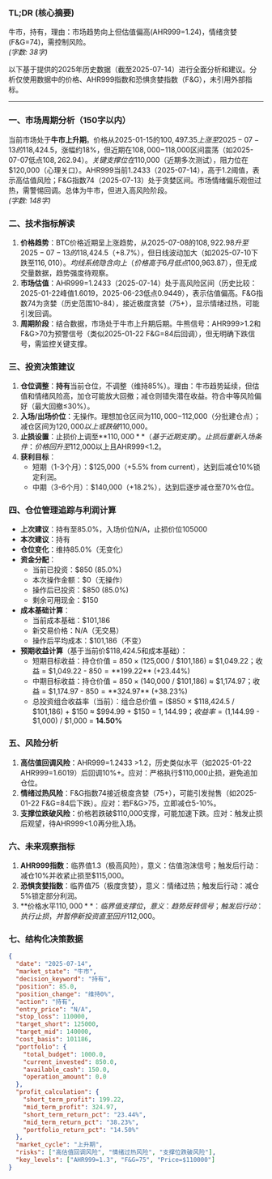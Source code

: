 ### TL;DR (核心摘要)
牛市，持有，理由：市场趋势向上但估值偏高(AHR999=1.24)，情绪贪婪(F&G=74)，需控制风险。  
*(字数: 38字)*

以下基于提供的2025年历史数据（截至2025-07-14）进行全面分析和建议。分析仅使用数据中的价格、AHR999指数和恐惧贪婪指数（F&G），未引用外部指标。

---

### 一、市场周期分析（150字以内）
当前市场处于**牛市上升期**。价格从2025-01-15的$100,497.35上涨至2025-07-13的$118,424.5，涨幅约18%，但近期在$108,000-$118,000区间震荡（如2025-07-07低点$108,262.94）。关键支撑位在$110,000（近期多次测试），阻力位在$120,000（心理关口）。AHR999当前1.2433（2025-07-14），高于1.2阈值，表示高估值风险；F&G指数74（2025-07-13）处于贪婪区间。市场情绪偏乐观但过热，需警惕回调。总体为牛市，但进入高风险阶段。  
*(字数: 148字)*

### 二、技术指标解读
1. **价格趋势**：BTC价格近期呈上涨趋势，从2025-07-08的$108,922.98升至2025-07-13的$118,424.5（+8.7%），但日线波动加大（如2025-07-10下跌至$116,010）。均线系统隐含向上（价格高于6月低点$100,963.87），但无成交量数据，趋势强度待观察。
2. **市场估值**：AHR999=1.2433（2025-07-14）处于高风险区间（历史比较：2025-01-22峰值1.6019，2025-06-23低点0.9449），表示估值偏高。F&G指数74为贪婪（历史范围10-84），接近极度贪婪（75+），显示情绪过热，可能引发回调。
3. **周期阶段**：结合数据，市场处于牛市上升期后期。牛熊信号：AHR999>1.2和F&G>70为预警信号（类似2025-01-22 F&G=84后回调），但无明确下跌信号，需监控关键支撑。

### 三、投资决策建议
1. **仓位调整**：**持有**当前仓位，不调整（维持85%）。理由：牛市趋势延续，但估值和情绪风险高，加仓可能放大回撤；减仓则错失潜在收益。符合中等风险偏好（最大回撤≤30%）。
2. **入场/出场价位**：无操作。理想加仓区间为$110,000-$112,000（分批建仓点）；减仓区间为$120,000以上或跌破$110,000。
3. **止损设置**：止损价上调至**$110,000**（基于近期支撑）。止损后重新入场条件：价格回升至$112,000以上且AHR999<1.2。
4. **获利目标**：  
   - 短期（1-3个月）：$125,000（+5.5% from current），达到后减仓10%锁定利润。  
   - 中期（3-6个月）：$140,000（+18.2%），达到后逐步减仓至70%仓位。

### 四、仓位管理追踪与利润计算
- **上次建议**：持有至85.0%，入场价位N/A，止损价位105000  
- **本次建议**：持有  
- **仓位变化**：维持85.0%（无变化）  
- **资金分配**：  
  - 当前已投资：$850 (85.0%)  
  - 本次操作金额：$0（无操作）  
  - 操作后已投资：$850 (85.0%)  
  - 剩余可用现金：$150  
- **成本基础计算**：  
  - 当前成本基础：$101,186  
  - 新交易价格：N/A（无交易）  
  - 操作后平均成本：$101,186（不变）  
- **预期收益计算**（基于当前价$118,424.5和成本基础）：  
  - 短期目标收益：持仓价值 = $850 × ($125,000 / $101,186) ≈ $1,049.22；收益 = $1,049.22 - $850 = **$199.22** (+23.44%)  
  - 中期目标收益：持仓价值 = $850 × ($140,000 / $101,186) ≈ $1,174.97；收益 = $1,174.97 - $850 = **$324.97** (+38.23%)  
  - 总投资组合收益率（当前）：组合总价值 = ($850 × $118,424.5 / $101,186) + $150 ≈ $994.99 + $150 = $1,144.99；收益率 = ($1,144.99 - $1,000) / $1,000 = **14.50%**  

### 五、风险分析
1. **高估值回调风险**：AHR999=1.2433 >1.2，历史类似水平（如2025-01-22 AHR999=1.6019）后回调10%+。应对：严格执行$110,000止损，避免追加仓位。  
2. **情绪过热风险**：F&G指数74接近极度贪婪（75+），可能引发抛售（如2025-01-22 F&G=84后下跌）。应对：若F&G>75，立即减仓5-10%。  
3. **支撑位跌破风险**：价格若跌破$110,000支撑，可能加速下跌。应对：触发止损后观望，待AHR999<1.0再分批入场。

### 六、未来观察指标
1. **AHR999指数**：临界值1.3（极高风险），意义：估值泡沫信号；触发后行动：减仓10%并收紧止损至$115,000。  
2. **恐惧贪婪指数**：临界值75（极度贪婪），意义：情绪过热；触发后行动：减仓5%锁定部分利润。  
3. **价格水平$110,000**：临界值支撑位，意义：趋势反转信号；触发后行动：执行止损，并暂停新投资直至回升$112,000。

### 七、结构化决策数据
```json
{
  "date": "2025-07-14",
  "market_state": "牛市",
  "decision_keyword": "持有",
  "position": 85.0,
  "position_change": "维持0%",
  "action": "持有",
  "entry_price": "N/A",
  "stop_loss": 110000,
  "target_short": 125000,
  "target_mid": 140000,
  "cost_basis": 101186,
  "portfolio": {
    "total_budget": 1000.0,
    "current_invested": 850.0,
    "available_cash": 150.0,
    "operation_amount": 0.0
  },
  "profit_calculation": {
    "short_term_profit": 199.22,
    "mid_term_profit": 324.97,
    "short_term_return_pct": "23.44%",
    "mid_term_return_pct": "38.23%",
    "portfolio_return_pct": "14.50%"
  },
  "market_cycle": "上升期",
  "risks": ["高估值回调风险", "情绪过热风险", "支撑位跌破风险"],
  "key_levels": ["AHR999=1.3", "F&G=75", "Price=$110000"]
}
```